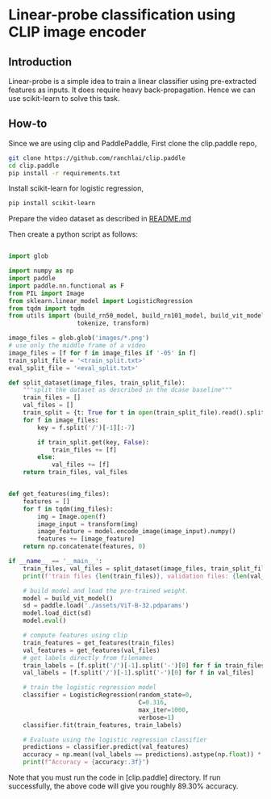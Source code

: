 # Linear-probe classification using CLIP image encoder

## Introduction
Linear-probe is a simple idea to train a linear classifier using pre-extracted features as inputs.
It does require heavy back-propagation. Hence we can use scikit-learn to solve this task.

## How-to

Since we are using clip and PaddlePaddle,
First clone the clip.paddle repo,
``` sh
git clone https://github.com/ranchlai/clip.paddle
cd clip.paddle
pip install -r requirements.txt
```

Install scikit-learn for logistic regression,
``` sh
pip install scikit-learn
```

Prepare the video dataset as described in [README.md](README.md)

Then create a python script as follows:
``` python

import glob

import numpy as np
import paddle
import paddle.nn.functional as F
from PIL import Image
from sklearn.linear_model import LogisticRegression
from tqdm import tqdm
from utils import (build_rn50_model, build_rn101_model, build_vit_model,
                   tokenize, transform)

image_files = glob.glob('images/*.png')
# use only the middle frame of a video
image_files = [f for f in image_files if '-05' in f]
train_split_file = '<train_split.txt>'
eval_split_file = '<eval_split.txt>'

def split_dataset(image_files, train_split_file):
    """split the dataset as described in the dcase baseline"""
    train_files = []
    val_files = []
    train_split = {t: True for t in open(train_split_file).read().split('\n') if len(t)>0}
    for f in image_files:
        key = f.split('/')[-1][:-7]

        if train_split.get(key, False):
            train_files += [f]
        else:
            val_files += [f]
    return train_files, val_files


def get_features(img_files):
    features = []
    for f in tqdm(img_files):
        img = Image.open(f)
        image_input = transform(img)
        image_feature = model.encode_image(image_input).numpy()
        features += [image_feature]
    return np.concatenate(features, 0)

if __name__ == '__main__':
    train_files, val_files = split_dataset(image_files, train_split_file)
    print(f'train files {len(train_files)}, validation files: {len(val_files)}')

    # build model and load the pre-trained weight.
    model = build_vit_model()
    sd = paddle.load('./assets/ViT-B-32.pdparams')
    model.load_dict(sd)
    model.eval()

    # compute features using clip
    train_features = get_features(train_files)
    val_features = get_features(val_files)
    # get labels directly from filenames
    train_labels = [f.split('/')[-1].split('-')[0] for f in train_files]
    val_labels = [f.split('/')[-1].split('-')[0] for f in val_files]

    # train the logistic regression model
    classifier = LogisticRegression(random_state=0,
                                    C=0.316,
                                    max_iter=1000,
                                    verbose=1)
    classifier.fit(train_features, train_labels)

    # Evaluate using the logistic regression classifier
    predictions = classifier.predict(val_features)
    accuracy = np.mean((val_labels == predictions).astype(np.float)) * 100.
    print(f"Accuracy = {accuracy:.3f}")

```

Note that you must run the code in [clip.paddle] directory. If run successfully, the above code will give you roughly 89.30% accuracy.
